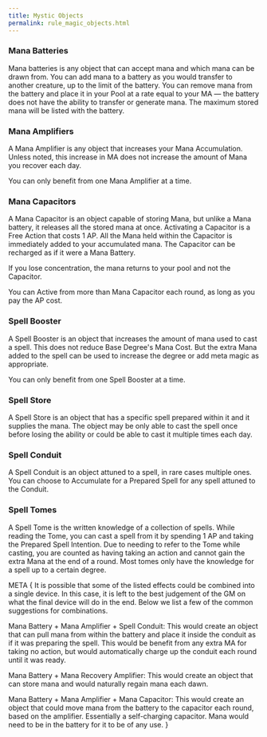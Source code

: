 ```yaml
---
title: Mystic Objects
permalink: rule_magic_objects.html
---
```


### Mana Batteries
Mana batteries is any object that can accept mana and which mana can be drawn from. You can add mana to a battery as you would transfer to another creature, up to the limit of the battery. You can remove mana from the battery and place it in your Pool at a rate equal to your MA — the battery does not have the ability to transfer or generate mana. The maximum stored mana will be listed with the battery.

### Mana Amplifiers
A Mana Amplifier is any object that increases your Mana Accumulation. Unless noted, this increase in MA does not increase the amount of Mana you recover each day.

You can only benefit from one Mana Amplifier at a time.

### Mana Capacitors
A Mana Capacitor is an object capable of storing Mana, but unlike a Mana battery, it releases all the stored mana at once. Activating a Capacitor is a Free Action that costs 1 AP. All the Mana held within the Capacitor is immediately added to your accumulated mana. The Capacitor can be recharged as if it were a Mana Battery.

If you lose concentration, the mana returns to your pool and not the Capacitor.

You can Active from more than Mana Capacitor each round, as long as you pay the AP cost.

### Spell Booster
A Spell Booster is an object that increases the amount of mana used to cast a spell. This does not reduce Base Degree's Mana Cost. But the extra Mana added to the spell can be used to increase the degree or add meta magic as appropriate.

You can only benefit from one Spell Booster at a time.

### Spell Store
A Spell Store is an object that has a specific spell prepared within it and it supplies the mana. The object may be only able to cast the spell once before losing the ability or could be able to cast it multiple times each day. 

### Spell Conduit
A Spell Conduit is an object attuned to a spell, in rare cases multiple ones. You can choose to Accumulate for a Prepared Spell for any spell attuned to the Conduit.

### Spell Tomes
A Spell Tome is the written knowledge of a collection of spells. While reading the Tome, you can cast a spell from it by spending 1 AP and taking the Prepared Spell Intention. Due to needing to refer to the Tome while casting, you are counted as having taking an action and cannot gain the extra Mana at the end of a round. Most tomes only have the knowledge for a spell up to a certain degree.

META {
It is possible that some of the listed effects could be combined into a single device. In this case, it is left to the best judgement of the GM on what the final device will do in the end. Below we list a few of the common suggestions for combinations.

Mana Battery + Mana Amplifier + Spell Conduit: This would create an object that can pull mana from within the battery and place it inside the conduit as if it was preparing the spell. This would be benefit from any extra MA for taking no action, but would automatically charge up the conduit each round until it was ready.

Mana Battery + Mana Recovery Amplifier: This would create an object that can store mana and would naturally regain mana each dawn.

Mana Battery + Mana Amplifier + Mana Capacitor: This would create an object that could move mana from the battery to the capacitor each round, based on the amplifier. Essentially a self-charging capacitor. Mana would need to be in the battery for it to be of any use.
}